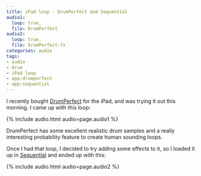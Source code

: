 ```yaml
---
title: iPad loop - DrumPerfect and Sequential
audio1:
  loop: true,
  file: DrumPerfect
audio2:
  loop: true,
  file: DrumPerfect-fx
categories: audio
tags:
- audio
- drum
- iPad loop
- app:drumperfect
- app:sequential
---
```

I recently bought [DrumPerfect][drumperfect] for the iPad, and was trying it out this morning. I came up with this loop:

{% include audio.html audio=page.audio1 %}

DrumPerfect has some excellent realistic drum samples and a really interesting probability feature to create human sounding loops. 

Once I had that loop, I decided to try adding some effects to it, so I loaded it up in [Sequential][sequential] and ended up with this:

{% include audio.html audio=page.audio2 %}



[drumperfect]: https://itunes.apple.com/us/app/drumperfect/id797220679
[sequential]: https://itunes.apple.com/us/app/sequential-for-ipad/id797390075
